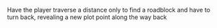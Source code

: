 Have the player traverse a distance only to find a roadblock and have to turn back, revealing a new plot point along the way back